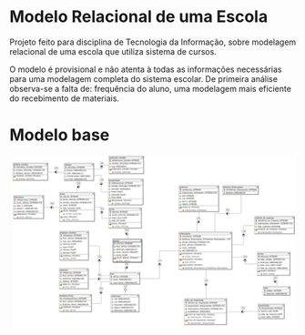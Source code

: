 # Modelo Relacional de uma Escola
Projeto feito para disciplina de Tecnologia da Informação, sobre modelagem relacional de uma escola que utiliza sistema de cursos.

O modelo é provisional e não atenta à todas as informações necessárias para uma modelagem completa do sistema escolar. De primeira análise observa-se a falta de: frequência do aluno, uma modelagem mais eficiente do recebimento de materiais.

# Modelo base
![Screenshot](docs/image.png)

